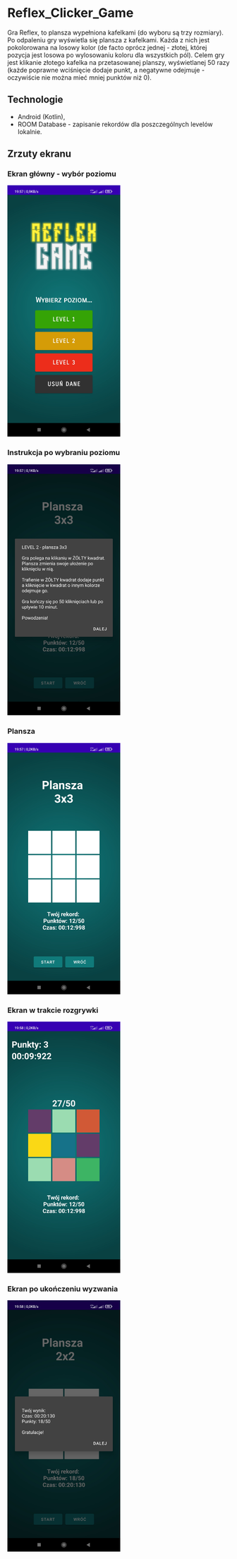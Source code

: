 # Reflex_Clicker_Game
Gra Reflex, to plansza wypełniona kafelkami (do wyboru są trzy rozmiary). Po odpaleniu gry wyświetla się plansza z kafelkami. Każda z nich jest pokolorowana na losowy kolor (de facto oprócz jednej - złotej, której pozycja jest losowa po wylosowaniu koloru dla wszystkich pól). Celem gry jest klikanie złotego kafelka na przetasowanej planszy, wyświetlanej 50 razy (każde poprawne wciśnięcie dodaje punkt, a negatywne odejmuje - oczywiście nie można mieć mniej punktów niż 0).

## Technologie
- Android (Kotlin),
- ROOM Database - zapisanie rekordów dla poszczególnych levelów lokalnie.


## Zrzuty ekranu

### Ekran główny - wybór poziomu
<img src="https://raw.githubusercontent.com/Milysak/Reflex_Clicker_Game/master/Screenshot_2023-02-16-19-57-29-427_com.example.reflex_projekt.jpg" width="256">

### Instrukcja po wybraniu poziomu
<img src="https://raw.githubusercontent.com/Milysak/Reflex_Clicker_Game/master/Screenshot_2023-02-16-19-57-48-206_com.example.reflex_projekt.jpg" width="256">

### Plansza
<img src="https://raw.githubusercontent.com/Milysak/Reflex_Clicker_Game/master/Screenshot_2023-02-16-19-57-50-034_com.example.reflex_projekt.jpg" width="256">

### Ekran w trakcie rozgrywki
<img src="https://github.com/Milysak/Reflex_Clicker_Game/blob/master/Screenshot_2023-02-16-19-58-56-583_com.example.reflex_projekt.jpg?raw=true" width="256">

### Ekran po ukończeniu wyzwania
<img src="https://raw.githubusercontent.com/Milysak/Reflex_Clicker_Game/master/Screenshot_2023-02-16-19-58-36-726_com.example.reflex_projekt.jpg" width="256">
